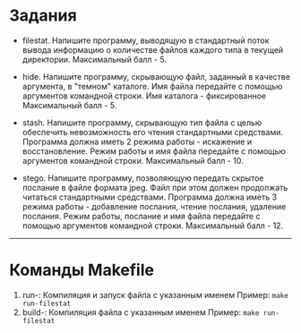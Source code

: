# Задания

- filestat. Напишите программу, выводящую в стандартный поток вывода информацию о количестве файлов каждого типа в текущей директории.
Максимальный балл - 5.

- hide. Напишите программу, скрывающую файл, заданный в качестве аргумента, в "темном" каталоге. Имя файла передайте с помощью аргументов командной строки. Имя каталога - фиксированное
Максимальный балл - 5.

- stash. Напишите программу, скрывающую тип файла с целью обеспечить невозможность его чтения стандартными средствами.
Программа должна иметь 2 режима работы - искажение и восстановление.
Режим работы и имя файла передайте с помощью аргументов командной строки.
Максимальный балл - 10.

- stego. Напишите программу, позволяющую передать скрытое послание в файле формата jpeg. 
Файл при этом должен продолжать читаться стандартными средствами. 
Программа должна иметь 3 режима работы - добавление послания, чтение послания, удаление послания. Режим работы, послание и имя файла передайте с помощью аргументов командной строки.
Максимальный балл - 12.

---

# Команды Makefile

1. run-<file>: Компиляция и запуск файла с указанным именем <file>
   Пример: `make run-filestat`
2. build-<file>: Компиляция файла с указанным именем <file>
   Пример: `make run-filestat`

